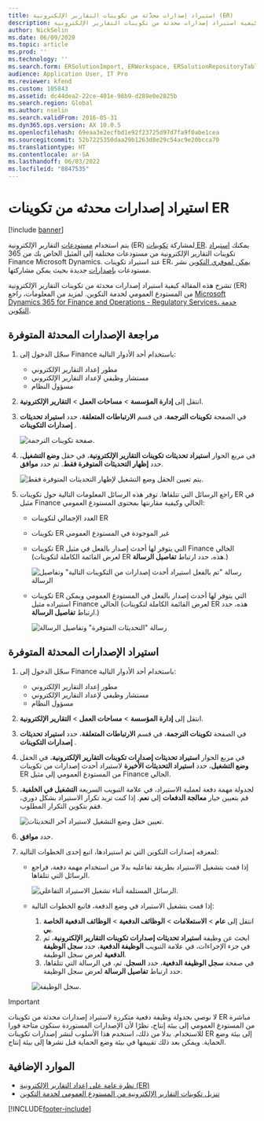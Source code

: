 ```yaml
---
title: استيراد إصدارات محدَّثة من تكوينات التقارير الإلكترونية (ER)
description: تشرح هذه المقالة كيفية استيراد إصدارات محدثة من تكوينات التقارير الإلكترونية (ER) من المستودع العمومي لخدمة التكوين.
author: NickSelin
ms.date: 06/09/2020
ms.topic: article
ms.prod: ''
ms.technology: ''
ms.search.form: ERSolutionImport, ERWorkspace, ERSolutionRepositoryTable
audience: Application User, IT Pro
ms.reviewer: kfend
ms.custom: 105843
ms.assetid: dc44dea2-22ce-401e-98b9-d289e0e2825b
ms.search.region: Global
ms.author: nselin
ms.search.validFrom: 2016-05-31
ms.dyn365.ops.version: AX 10.0.5
ms.openlocfilehash: 69eaa3e2ecfbd1e92f23725d97d7fa9f0abe1cea
ms.sourcegitcommit: 52b7225350daa29b1263d8e29c54ac9e20bcca70
ms.translationtype: HT
ms.contentlocale: ar-SA
ms.lasthandoff: 06/03/2022
ms.locfileid: "8847535"
---
```

# <a name="import-updated-versions-of-er-configurations"></a>استيراد إصدارات محدثه من تكوينات ER

[!include [banner](../includes/banner.md)]

يتم استخدام [مستودعات](general-electronic-reporting.md#Repository) التقارير الإلكترونية (ER) لمشاركة [تكوينات ER](general-electronic-reporting.md#Configuration). يمكنك [استيراد](download-electronic-reporting-configuration-lcs.md) تكوينات التقارير الإلكترونية من مستودعات مختلفة إلى المثيل الخاص بك من 365‎ Finance Microsoft Dynamics. عند استيراد تكوينات ER، [يمكن لموفري التكوين](general-electronic-reporting.md#Provider) نشر مستودعات [بإصدارات](general-electronic-reporting.md#component-versioning) جديدة بحيث يمكن مشاركتها.

تشرح هذه المقالة كيفية استيراد إصدارات محدثة من تكوينات التقارير الإلكترونية (ER) من المستودع العمومي لخدمة التكوين. لمزيد من المعلومات، راجع [Microsoft Dynamics 365 for Finance and Operations -‏ Regulatory Services، خدمة التكوين](/business-applications-release-notes/october18/dynamics365-finance-operations/regulatory-service-configuration).

## <a name="review-the-available-updated-versions"></a>مراجعة الإصدارات المحدثة المتوفرة

1. سجّل الدخول إلى Finance باستخدام أحد الأدوار التالية:

    - مطور إعداد التقارير الإلكتروني
    - مستشار وظيفي لإعداد التقارير الإلكتروني
    - مسؤول النظام

2. انتقل إلى **إدارة المؤسسة** \> **مساحات العمل** \> **التقارير الإلكترونية**.
3. في الصفحة **تكوينات الترجمة**، في قسم **الارتباطات المتعلقة**، حدد **استيراد تحديثات إصدارات التكوينات** .

    ![صفحة تكوينات الترجمة.](./media/er-download-updated-versions-global-repo1.png)

4. في مربع الحوار **استيراد تحديثات تكوينات التقارير الإلكترونية**، في حقل **وضع التشغيل**، حدد **إظهار التحديثات المتوفرة فقط**. ثم حدد **موافق**. 

    ![يتم تعيين الحقل وضع التشغيل لإظهار التحديثات المتوفرة فقط.](./media/er-download-updated-versions-global-repo2.png)

5. راجع الرسائل التي تتلقاها. توفر هذه الرسائل المعلومات التالية حول تكوينات ER في مثيل Finance الحالي وكيفية مقارنتها بمحتوى المستودع العمومي:

    - العدد الإجمالي لتكوينات ER
    - تكوينات ER غير الموجودة في المستودع العمومي
    - تكوينات ER التي يتوفر لها أحدث إصدار بالفعل في مثيل Finance الحالي (لعرض القائمة الكاملة لتكوينات ER هذه، حدد ارتباط **تفاصيل الرسالة**.)

        ![رسالة "تم بالفعل استيراد أحدث إصدارات من التكوينات التالية" وتفاصيل الرسالة](./media/er-download-updated-versions-global-repo3.png)

    - تكوينات ER التي يتوفر لها أحدث إصدار بالفعل في المستودع العمومي ويمكن استيراده مثيل Finance الحالي (لعرض القائمة الكاملة لتكوينات ER هذه، حدد ارتباط **تفاصيل الرسالة**.)

        ![رسالة "التحديثات المتوفرة" وتفاصيل الرسالة](./media/er-download-updated-versions-global-repo4.png)

## <a name="import-available-updated-versions"></a>استيراد الإصدارات المحدثة المتوفرة

1. سجّل الدخول إلى Finance باستخدام أحد الأدوار التالية:

    - مطور إعداد التقارير الإلكتروني
    - مستشار وظيفي لإعداد التقارير الإلكتروني
    - مسؤول النظام

2. انتقل إلى **إدارة المؤسسة** \> **مساحات العمل** \> **التقارير الإلكترونية**.
3. في الصفحة **تكوينات الترجمة**، في قسم **الارتباطات المتعلقة**، حدد **استيراد تحديثات إصدارات التكوينات** .
4. في مربع الحوار **استيراد تحديثات إصدارات تكوينات التقارير الإلكترونية**، في الحقل **وضع التشغيل**، حدد **استيراد التحديثات الأخيرة** لاستيراد أحدث إصدارات من تكوينات ER من المستودع العمومي إلى مثيل Finance الحالي.
5. لجدولة مهمة دفعة لعملية الاستيراد، في علامة التبويب السريعة **التشغيل في الخلفية**، قم بتعيين خيار **معالجة الدفعات** إلى **نعم**. إذا كنت تريد تكرار الاستيراد بشكل دوري، فقم بتكوين التكرار المطلوب.

    ![تعيين حقل وضع التشغيل لاستيراد آخر التحديثات.](./media/er-download-updated-versions-global-repo5.png)

6. حدد **موافق**.
7. لمعرفه إصدارات التكوين التي تم استيرادها، اتبع إحدى الخطوات التالية:

    - إذا قمت بتشغيل الاستيراد بطريقة تفاعليه بدلا من استخدام مهمة دفعة، فراجع الرسائل التي تتلقاها.

        ![الرسائل المستلمة أثناء تشغيل الاستيراد التفاعلي.](./media/er-download-updated-versions-global-repo6.png)

    - إذا قمت بتشغيل الاستيراد في وضع الدفعة، فاتبع الخطوات التالية:

        1. انتقل إلى **عام** \> **الاستعلامات** \> **الوظائف الدفعية** \> **الوظائف الدفعية الخاصة بي**.
        2. ابحث عن وظيفة **استيراد تحديثات إصدارات تكوينات التقارير الإلكترونية**، ثم في جزء الإجراءات، في علامة التبويب **الوظيفة الدفعية**، حدد **سجل الوظيفة الدفعية** لعرض سجل الوظيفة.
        3. في صفحة **سجل الوظيفة الدفعية**، حدد **السجل**. ثم، في الرسالة التي تتلقاها، حدد ارتباط **تفاصيل الرسالة** لعرض سجل الوظيفة.

        ![سجل الوظيفة.](./media/er-download-updated-versions-global-repo7.png)

> [!IMPORTANT]
> لا نوصي بجدولة وظيفة دفعية متكررة لاستيراد إصدارات محدثة من تكوينات ER مباشرة من المستودع العمومي إلى بيئة إنتاج، نظرًا لأن الإصدارات المستوردة ستكون متاحة فورا للاستخدام. بدلا من ذلك، استخدم هذا الأسلوب لنشر إصدارات تكوينات ER إلى بيئة وضع الحماية. ويمكن بعد ذلك تقييمها في بيئة وضع الحماية قبل نشرها إلى بيئة إنتاج.

## <a name="additional-resources"></a>الموارد الإضافية

- [نظرة عامة على إعداد التقارير الإلكترونية (ER)](general-electronic-reporting.md)
- [تنزيل تكوينات التقارير الإلكترونية من المستودع العمومي لخدمة التكوين](er-download-configurations-global-repo.md)


[!INCLUDE[footer-include](../../../includes/footer-banner.md)]